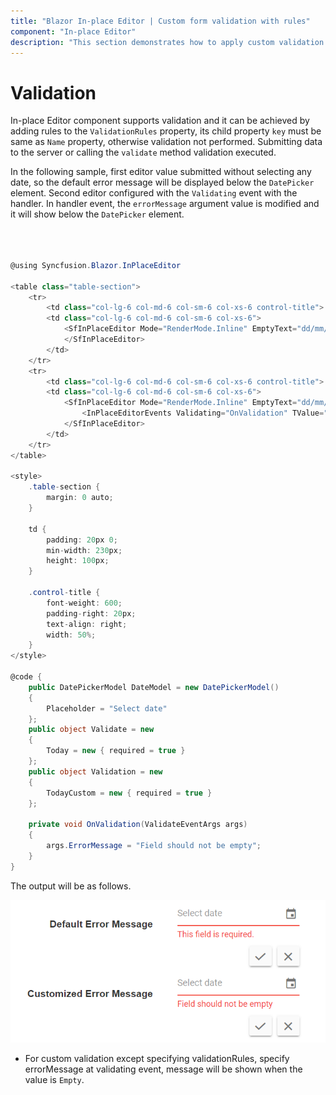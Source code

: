 ```yaml
---
title: "Blazor In-place Editor | Custom form validation with rules"
component: "In-place Editor"
description: "This section demonstrates how to apply custom validation rules and error message to the Blazor In-place Editor component. "
---
```


# Validation

In-place Editor component supports validation and it can be achieved by adding rules to the `ValidationRules` property, its child property `key` must be same as `Name` property, otherwise validation not performed. Submitting data to the server or calling the `validate` method validation executed.

In the following sample, first editor value submitted without selecting any date, so the default error message will be displayed below the  `DatePicker` element. Second editor configured with the `Validating` event with the handler. In handler event, the `errorMessage` argument value is modified and it will show below the `DatePicker` element.

```csharp



@using Syncfusion.Blazor.InPlaceEditor

<table class="table-section">
    <tr>
        <td class="col-lg-6 col-md-6 col-sm-6 col-xs-6 control-title"> Default Error Message </td>
        <td class="col-lg-6 col-md-6 col-sm-6 col-xs-6">
            <SfInPlaceEditor Mode="RenderMode.Inline" EmptyText="dd/mm/yyyy" Name="Today" ValidationRules="Validate" Type="InputType.Date" Model="DateModel" TValue="string">
            </SfInPlaceEditor>
        </td>
    </tr>
    <tr>
        <td class="col-lg-6 col-md-6 col-sm-6 col-xs-6 control-title"> Customized Error Message </td>
        <td class="col-lg-6 col-md-6 col-sm-6 col-xs-6">
            <SfInPlaceEditor Mode="RenderMode.Inline" EmptyText="dd/mm/yyyy" Name="TodayCustom" ValidationRules="Validation" Type="InputType.Date" Model="DateModel" TValue="string">
                <InPlaceEditorEvents Validating="OnValidation" TValue="string"></InPlaceEditorEvents>
            </SfInPlaceEditor>
        </td>
    </tr>
</table>

<style>
    .table-section {
        margin: 0 auto;
    }

    td {
        padding: 20px 0;
        min-width: 230px;
        height: 100px;
    }

    .control-title {
        font-weight: 600;
        padding-right: 20px;
        text-align: right;
        width: 50%;
    }
</style>

@code {
    public DatePickerModel DateModel = new DatePickerModel()
    {
        Placeholder = "Select date"
    };
    public object Validate = new
    {
        Today = new { required = true }
    };
    public object Validation = new
    {
        TodayCustom = new { required = true }
    };

    private void OnValidation(ValidateEventArgs args)
    {
        args.ErrorMessage = "Field should not be empty";
    }
}
```

The output will be as follows.

![validation](./images/validation.png)

* For custom validation except specifying validationRules, specify errorMessage at validating event, message will be shown when the value is `Empty`.